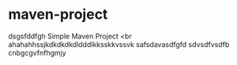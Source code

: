 
# maven-project
dsgsfddfgh
Simple Maven Project
<br
ahahahhssjkdkdkdkdldddlkksskkvssvk
safsdavasdfgfd
sdvsdfvsdfb
cnbgcgvfnfhgmjy
